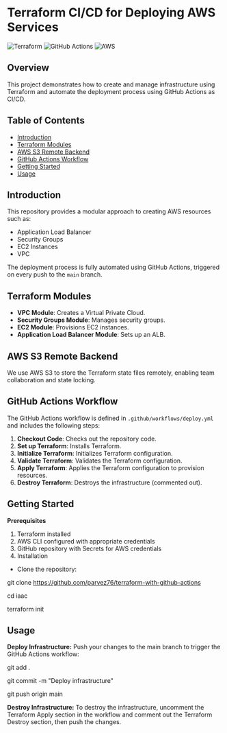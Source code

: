 # Terraform CI/CD for Deploying AWS Services

![Terraform](https://img.shields.io/badge/Terraform-0.14.7-blueviolet)
![GitHub Actions](https://img.shields.io/badge/GitHub%20Actions-CI%2FCD-brightgreen)
![AWS](https://img.shields.io/badge/AWS-Cloud-orange)

## Overview

This project demonstrates how to create and manage infrastructure using Terraform and automate the deployment process using GitHub Actions as CI/CD.

## Table of Contents

- [Introduction](#introduction)
- [Terraform Modules](#terraform-modules)
- [AWS S3 Remote Backend](#aws-s3-remote-backend)
- [GitHub Actions Workflow](#github-actions-workflow)
- [Getting Started](#getting-started)
- [Usage](#usage)


## Introduction

This repository provides a modular approach to creating AWS resources such as:

- Application Load Balancer
- Security Groups
- EC2 Instances
- VPC

The deployment process is fully automated using GitHub Actions, triggered on every push to the `main` branch.

## Terraform Modules

- **VPC Module**: Creates a Virtual Private Cloud.
- **Security Groups Module**: Manages security groups.
- **EC2 Module**: Provisions EC2 instances.
- **Application Load Balancer Module**: Sets up an ALB.

## AWS S3 Remote Backend

We use AWS S3 to store the Terraform state files remotely, enabling team collaboration and state locking.

## GitHub Actions Workflow

The GitHub Actions workflow is defined in `.github/workflows/deploy.yml` and includes the following steps:

1. **Checkout Code**: Checks out the repository code.
2. **Set up Terraform**: Installs Terraform.
3. **Initialize Terraform**: Initializes Terraform configuration.
4. **Validate Terraform**: Validates the Terraform configuration.
5. **Apply Terraform**: Applies the Terraform configuration to provision resources.
6. **Destroy Terraform**: Destroys the infrastructure (commented out).

## Getting Started

**Prerequisites**

1. Terraform installed
2. AWS CLI configured with appropriate credentials
3. GitHub repository with Secrets for AWS credentials
4. Installation

- Clone the repository:

git clone https://github.com/parvez76/terraform-with-github-actions

cd iaac

terraform init

## Usage

**Deploy Infrastructure:**
Push your changes to the main branch to trigger the GitHub Actions workflow:

git add .

git commit -m "Deploy infrastructure"

git push origin main

**Destroy Infrastructure:**
To destroy the infrastructure, uncomment the Terraform Apply section in the workflow and comment out the Terraform Destroy section, then push the changes.
